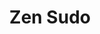---
title: Zen Sudo
description: IT-Administrator | Certified Root-User
background: "images/bg.jpg"
logo: "images/logo.png"
---